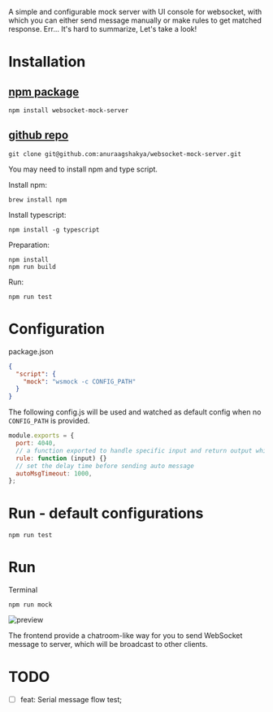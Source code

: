 A simple and configurable mock server with UI console for websocket, with which you can either send message manually or make rules to get matched response. Err... It's hard to summarize, Let's take a look!

# Installation

## [npm package](https://www.npmjs.com/package/websocket-mock-server)

```
npm install websocket-mock-server
```

## [github repo](git@github.com:anuraagshakya/websocket-mock-server.git)

```
git clone git@github.com:anuraagshakya/websocket-mock-server.git
```

You may need to install npm and type script.

Install npm:
```
brew install npm
```

Install typescript:
```
npm install -g typescript 
```

Preparation:
```
npm install
npm run build
```

Run:
```
npm run test
```

# Configuration

package.json
```json
{
  "script": {
    "mock": "wsmock -c CONFIG_PATH"
  }
}
```

The following config.js will be used and watched as default config when no `CONFIG_PATH` is provided.
```javascript
module.exports = {
  port: 4040,
  // a function exported to handle specific input and return output which will be sending later.
  rule: function (input) {}
  // set the delay time before sending auto message 
  autoMsgTimeout: 1000,
};
```

# Run - default configurations

```
npm run test
```

# Run


Terminal
```
npm run mock
```

![preview](./public/img/preview.png)

The frontend provide a chatroom-like way for you to send WebSocket message to server, which will be broadcast to other clients.


# TODO

- [ ] feat: Serial message flow test; 
